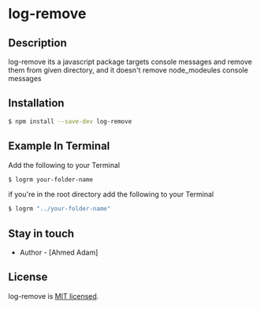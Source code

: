 # log-remove

## Description

log-remove its a javascript package targets console messages and remove them from given directory, and it doesn't remove node_modeules console messages

## Installation

```bash
$ npm install --save-dev log-remove
```

## Example In Terminal

Add the following to your Terminal

```bash
$ logrm your-folder-name
```

if you're in the root directory add the following to your Terminal

```bash
$ logrm "../your-folder-name"
```

## Stay in touch

- Author - [Ahmed Adam]

## License

log-remove is [MIT licensed](LICENSE).
